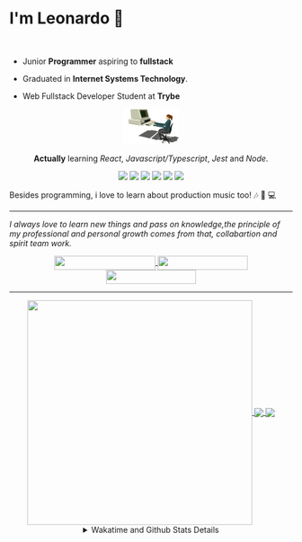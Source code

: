 # I'm Leonardo 🌈
<p align="center">
<img src="https://upload.wikimedia.org/wikipedia/en/thumb/0/05/Flag_of_Brazil.svg/1200px-Flag_of_Brazil.svg.png" width=20 height=15 / >
<img src="https://upload.wikimedia.org/wikipedia/commons/2/2b/Bandeira_do_estado_de_S%C3%A3o_Paulo.svg" width=20 height=15 / >
</p>

- Junior <b>Programmer</b> aspiring to <b>fullstack</b>

- Graduated in <b>Internet Systems Technology</b>.

- Web Fullstack Developer Student at <b>Trybe</b>

<div align="center">

<img src="./img/computer.gif" width="100px">

**Actually** learning _React_, _Javascript/Typescript_, _Jest_ and  _Node_. 

</div>
       
<p align="center">
<img src="https://badges.aleen42.com/src/react.svg">
<img src="https://badges.aleen42.com/src/redux.svg"> 
<img src="https://badges.aleen42.com/src/javascript.svg">
<img src="https://badges.aleen42.com/src/typescript.svg">
<img src="https://badges.aleen42.com/src/jest_1.svg">
<img src="https://badges.aleen42.com/src/node.svg">
<br>
</p>

Besides programming, i love to learn about production music too! :notes: :musical_keyboard: :computer:

* * *

<i>I always love to learn new things and pass on knowledge,the principle of my professional and personal growth comes from that, collabartion and spirit team work.</i><br>

<div align="center">
       
<a href="https://www.linkedin.com/in/lcds90/">
  <img align="center" src="https://img.shields.io/static/v1?logo=linkedin&label=linkedin&message=lcds90&color=blue&style=for-the-badge" height=25 width=180/>
</a>
<a href="http://lcds.me">
  <img align="center" src="https://img.shields.io/static/v1?&label=Portflio&message=site&color=green&style=for-the-badge" height=25 width=160/>
</a>
<a href="mailto:lcds90@gmail.com">
  <img align="center" src="https://img.shields.io/static/v1?&logo=gmail&label=Send&message=Email&color=red&style=for-the-badge" height=25 width=160/>
</a>
       
</div>

* * *

<div align="center">
<a href="https://wakatime.com/@lcds90">
  <img align="center" src="https://github-readme-stats.vercel.app/api/top-langs/?username=lcds90&langs_count=10&theme=gruvbox&layout=compact&include_all_commits=true" height="400px" width="400px"/>
</a>
<a href="https://wakatime.com/@lcds90">
  <img align="center" src="https://github-readme-stats.vercel.app/api?username=lcds90&count_private=true&theme=gruvbox"/>
</a>
<a href="https://wakatime.com/@lcds90">
  <img align="center" src="https://github-readme-stats.vercel.app/api/wakatime?username=lcds90&theme=gruvbox&layout=compact"/>
</a>
       
<details>
       <summary>Wakatime and Github Stats Details</summary>
       <div align="justify">
              
<!--START_SECTION:waka-->
![Profile Views](http://img.shields.io/badge/Profile%20Views-5-blue)

**🐱 My GitHub Data** 

> 🏆 1,008 Contributions in the Year 2021
 > 
> 📦 555.2 kB Used in GitHub's Storage 
 > 
> 🚫 Not Opted to Hire
 > 
> 📜 60 Public Repositories 
 > 
> 🔑 39 Private Repositories  
 > 
**I'm a Night 🦉** 

```text
🌞 Morning    106 commits    ████░░░░░░░░░░░░░░░░░░░░░   18.09% 
🌆 Daytime    171 commits    ███████░░░░░░░░░░░░░░░░░░   29.18% 
🌃 Evening    188 commits    ████████░░░░░░░░░░░░░░░░░   32.08% 
🌙 Night      121 commits    █████░░░░░░░░░░░░░░░░░░░░   20.65%

```
📅 **I'm Most Productive on Monday** 

```text
Monday       111 commits    ████░░░░░░░░░░░░░░░░░░░░░   18.94% 
Tuesday      88 commits     ███░░░░░░░░░░░░░░░░░░░░░░   15.02% 
Wednesday    59 commits     ██░░░░░░░░░░░░░░░░░░░░░░░   10.07% 
Thursday     45 commits     ██░░░░░░░░░░░░░░░░░░░░░░░   7.68% 
Friday       97 commits     ████░░░░░░░░░░░░░░░░░░░░░   16.55% 
Saturday     88 commits     ███░░░░░░░░░░░░░░░░░░░░░░   15.02% 
Sunday       98 commits     ████░░░░░░░░░░░░░░░░░░░░░   16.72%

```


📊 **This Week I Spent My Time On** 

```text
⌚︎ Time Zone: America/Sao_Paulo

💬 Programming Languages: 
JSX                      6 hrs 12 mins       ████████░░░░░░░░░░░░░░░░░   32.32% 
CSS                      3 hrs 38 mins       ████░░░░░░░░░░░░░░░░░░░░░   18.93% 
Markdown                 3 hrs 5 mins        ████░░░░░░░░░░░░░░░░░░░░░   16.09% 
SQL                      2 hrs 17 mins       ███░░░░░░░░░░░░░░░░░░░░░░   11.93% 
JavaScript               1 hr 55 mins        ██░░░░░░░░░░░░░░░░░░░░░░░   10.03%

🔥 Editors: 
VS Code                  19 hrs 11 mins      █████████████████████████   100.0%

🐱‍💻 Projects: 
kpop-statistics          9 hrs 11 mins       ████████████░░░░░░░░░░░░░   47.84% 
grid-trybe               2 hrs 27 mins       ███░░░░░░░░░░░░░░░░░░░░░░   12.83% 
sd-013-a-mysql-all-for-on2 hrs 17 mins       ███░░░░░░░░░░░░░░░░░░░░░░   11.91% 
trybe-course             1 hr 24 mins        █░░░░░░░░░░░░░░░░░░░░░░░░   7.38% 
sd-013-a-project-starwars1 hr 22 mins        █░░░░░░░░░░░░░░░░░░░░░░░░   7.18%

💻 Operating System: 
Linux                    19 hrs 11 mins      █████████████████████████   100.0%

```

**I Mostly Code in JavaScript** 

```text
JavaScript               39 repos            ██████████░░░░░░░░░░░░░░░   43.33% 
HTML                     15 repos            ████░░░░░░░░░░░░░░░░░░░░░   16.67% 
TypeScript               14 repos            ████░░░░░░░░░░░░░░░░░░░░░   15.56% 
CSS                      6 repos             █░░░░░░░░░░░░░░░░░░░░░░░░   6.67% 
PHP                      5 repos             █░░░░░░░░░░░░░░░░░░░░░░░░   5.56%

```


**Timeline**

![Chart not found](https://raw.githubusercontent.com/lcds90/lcds90/main/charts/bar_graph.png) 


 Last Updated on 27/10/2021
<!--END_SECTION:waka-->
              
              
   </div>
</details>
       
       
</div>
